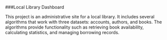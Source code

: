 ###Local Library Dashboard

This project is an administrative site for a local library. It includes several algorithms that work with three datasets: accounts, authors, and books. The algorithms provide functionality such as retrieving book availability, calculating statistics, and managing borrowing records.
